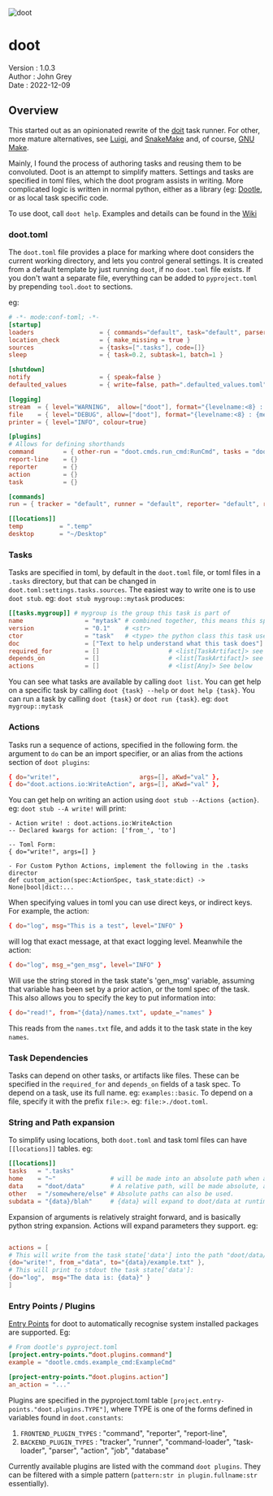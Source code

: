 ![doot](https://github.com/jgrey4296/doot/assets/5943270/170a5631-6175-4d92-8d66-e26aa2c2e472)
# doot
Version : 1.0.3  
Author  : John Grey  
Date    : 2022-12-09  

## Overview
This started out as an opinionated rewrite of the [doit](https://pydoit.org/contents.html) task runner.
For other, more mature alternatives, see [Luigi](https://github.com/spotify/luigi), and [SnakeMake](https://github.com/snakemake/snakemake)
and, of course, [GNU Make](https://www.gnu.org/software/make/).

Mainly, I found the process of authoring tasks and reusing them to be convoluted.
Doot is an attempt to simplify matters.
Settings and tasks are specified in toml files, which the doot program assists in writing.
More complicated logic is written in normal python, either as a library (eg: [Dootle](https://github.com/jgrey4296/dootle),
or as local task specific code.

To use doot, call `doot help`.
Examples and details can be found in the [Wiki](https://github.com/jgrey4296/doot/wiki)

### doot.toml
The `doot.toml` file provides a place for marking where doot considers the current working directory,
and lets you control general settings.
It is created from a default template by just running `doot`, if no `doot.toml` file exists.
If you don't want a separate file, everything can be added to `pyproject.toml` by prepending `tool.doot` to sections.

eg:
``` toml
# -*- mode:conf-toml; -*-
[startup]
loaders                  = { commands="default", task="default", parser="default"}
location_check           = { make_missing = true }
sources                  = {tasks=[".tasks"], code=[]}
sleep                    = { task=0.2, subtask=1, batch=1 }

[shutdown]
notify                   = { speak=false }
defaulted_values         = { write=false, path=".defaulted_values.toml" }

[logging]
stream  = { level="WARNING",  allow=["doot"], format="{levelname:<8} : {message}", colour=true }
file    = { level="DEBUG", allow=["doot"], format="{levelname:<8} : {message:<20} :|: (module:{module} line:{lineno} fn:{funcName})" }
printer = { level="INFO", colour=true}

[plugins]
# Allows for defining shorthands
command        = { other-run = "doot.cmds.run_cmd:RunCmd", tasks = "doot.cmds.list_cmd:ListCmd" }
report-line    = {}
reporter       = {}
action         = {}
task           = {}

[commands]
run = { tracker = "default", runner = "default", reporter= "default", report-line = []}

[[locations]]
temp          = ".temp"
desktop       = "~/Desktop"
```


### Tasks
Tasks are specified in toml, by default in the `doot.toml` file, or toml files in a `.tasks` directory, but that can be changed in `doot.toml:settings.tasks.sources`.
The easiest way to write one is to use `doot stub`.
eg: `doot stub mygroup::mytask` produces:

``` toml
[[tasks.mygroup]] # mygroup is the group this task is part of
name                 = "mytask" # combined together, this means this specific task is `mygroup::mytask`
version              = "0.1"    # <str>
ctor                 = "task"   # <type> the python class this task uses. See the plugins listed in 'doot plugins'
doc                  = ["Text to help understand what this task does"] # <list[str]>
required_for         = []                   # <list[TaskArtifact]> see below
depends_on           = []                   # <list[TaskArtifact]> see below
actions              = []                   # <list[Any]> See below
```

You can see what tasks are available by calling `doot list`.
You can get help on a specific task by calling `doot {task} --help` or `doot help {task}`.
You can run a task by calling `doot {task}` or `doot run {task}`.
eg: `doot mygroup::mytask`

### Actions
Tasks run a sequence of actions, specified in the following form. the argument to `do` can be an import specifier,
or an alias from the actions section of `doot plugins`:

``` toml
{ do="write!",                      args=[], aKwd="val" },
{ do="doot.actions.io:WriteAction", args=[], aKwd="val" },
```

You can get help on writing an action using `doot stub --Actions {action}`. eg: `doot stub --A write!` will print:

```
- Action write! : doot.actions.io:WriteAction
-- Declared kwargs for action: ['from_', 'to']

-- Toml Form:
{ do="write!", args=[] }

- For Custom Python Actions, implement the following in the .tasks director
def custom_action(spec:ActionSpec, task_state:dict) -> None|bool|dict:...
```

When specifying values in toml you can use direct keys, or indirect keys.
For example, the action:
``` toml
{ do="log", msg="This is a test", level="INFO" }
```
will log that exact message, at that exact logging level.
Meanwhile the action:

``` toml
{ do="log", msg_="gen_msg", level="INFO" }
```
Will use the string stored in the task state's 'gen_msg' variable, assuming that variable has been set by a prior action, or the toml spec of the task.
This also allows you to specify the key to put information into:

``` toml
{ do="read!", from="{data}/names.txt", update_="names" }
```
This reads from the `names.txt` file, and adds it to the task state in the key `names`.

### Task Dependencies
Tasks can depend on other tasks, or artifacts like files.
These can be specified in the `required_for` and `depends_on` fields of a task spec.
To depend on a task, use its full name. eg: `examples::basic`.
To depend on a file, specify it with the prefix `file:>`. eg: `file:>./doot.toml`.

### String and Path expansion
To simplify using locations, both `doot.toml` and task toml files can have `[[locations]]` tables.
eg:
``` toml
[[locations]]
tasks   = ".tasks"
home    = "~"               # will be made into an absolute path when a task uses the {home} key in a path.
data    = "doot/data"       # A relative path, will be made absolute, according to cwd.
other   = "/somewhere/else" # Absolute paths can also be used.
subdata = "{data}/blah"     # {data} will expand to doot/data at runtime
```

Expansion of arguments is relatively straight forward, and is basically python string expansion.
Actions will expand parameters they support.
eg:
``` toml

actions = [
# This will write from the task state['data'] into the path "doot/data/example.txt":
{do="write!", from_="data", to="{data}/example.txt" },
# This will print to stdout the task state['data']:
{do="log",  msg="The data is: {data}" }
]
```

### Entry Points / Plugins
[Entry Points](https://packaging.python.org/en/latest/specifications/pyproject-toml/#entry-points) for doot to automatically recognise system installed packages are supported. Eg:

``` toml
# From dootle's pyproject.toml
[project.entry-points."doot.plugins.command"]
example = "dootle.cmds.example_cmd:ExampleCmd"

[project-entry-points."doot.plugins.action"]
an_action = "..."
```

Plugins are specified in the pyproject.toml table `[project.entry-points."doot.plugins.TYPE"]`,
where TYPE is one of the forms defined in variables found in `doot.constants`:
1) `FRONTEND_PLUGIN_TYPES` : "command", "reporter", "report-line",
2) `BACKEND_PLUGIN_TYPES`  : "tracker", "runner", "command-loader", "task-loader", "parser", "action", "job", "database"

Currently available plugins are listed with the command `doot plugins`.
They can be filtered with a simple pattern (`pattern:str in plugin.fullname:str` essentially).
